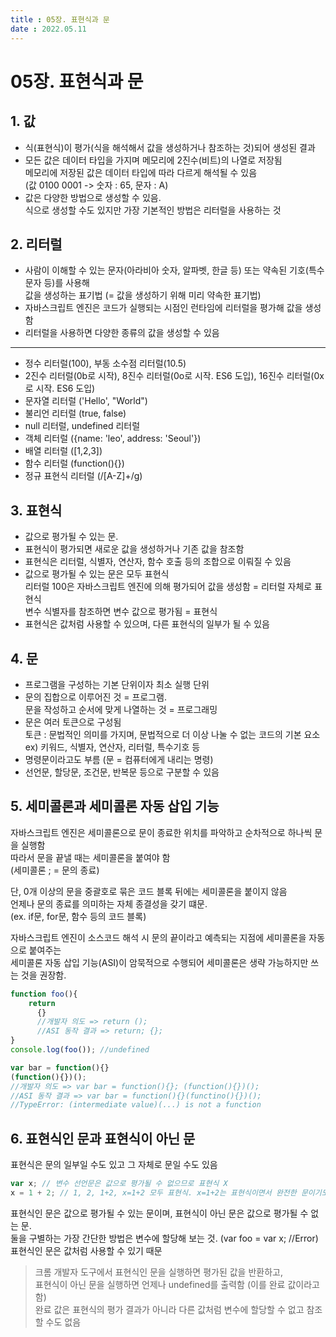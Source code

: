 ```yaml
---
title : 05장. 표현식과 문  
date : 2022.05.11
---
```


# 05장. 표현식과 문


## 1. 값
* 식(표현식)이 평가(식을 해석해서 값을 생성하거나 참조하는 것)되어 생성된 결과
* 모든 값은 데이터 타입을 가지며 메모리에 2진수(비트)의 나열로 저장됨  
  메모리에 저장된 값은 데이터 타입에 따라 다르게 해석될 수 있음  
  (값 0100 0001 -> 숫자 : 65, 문자 : A)
* 값은 다양한 방법으로 생성할 수 있음.   
  식으로 생성할 수도 있지만 가장 기본적인 방법은 리터럴을 사용하는 것


## 2. 리터럴
* 사람이 이해할 수 있는 문자(아라비아 숫자, 알파벳, 한글 등) 또는 약속된 기호(특수문자 등)를 사용해  
  값을 생성하는 표기법 (= 값을 생성하기 위해 미리 약속한 표기법)
* 자바스크립트 엔진은 코드가 실행되는 시점인 런타임에 리터럴을 평가해 값을 생성함
* 리터럴을 사용하면 다양한 종류의 값을 생성할 수 있음
---
* 정수 리터럴(100), 부동 소수점 리터럴(10.5)
* 2진수 리터럴(0b로 시작), 8진수 리터럴(0o로 시작. ES6 도입), 16진수 리터럴(0x로 시작. ES6 도입)
* 문자열 리터럴 ('Hello', "World")
* 불리언 리터럴 (true, false)
* null 리터럴, undefined 리터럴
* 객체 리터럴 ({name: 'leo', address: 'Seoul'})
* 배열 리터럴 ([1,2,3])
* 함수 리터럴 (function(){})
* 정규 표현식 리터럴 (/[A-Z]+/g)


## 3. 표현식
* 값으로 평가될 수 있는 문.
* 표현식이 평가되면 새로운 값을 생성하거나 기존 값을 참조함
* 표현식은 리터럴, 식별자, 연산자, 함수 호출  등의 조합으로 이뤄질 수 있음
* 값으로 평가될 수 있는 문은 모두 표현식  
  리터럴 100은 자바스크립트 엔진에 의해 평가되어 값을 생성함 = 리터럴 자체로 표현식  
  변수 식별자를 참조하면 변수 값으로 평가됨 = 표현식
* 표현식은 값처럼 사용할 수 있으며, 다른 표현식의 일부가 될 수 있음


## 4. 문
* 프로그램을 구성하는 기본 단위이자 최소 실행 단위
* 문의 집합으로 이루어진 것 = 프로그램.  
  문을 작성하고 순서에 맞게 나열하는 것 = 프로그래밍
* 문은 여러 토큰으로 구성됨  
  토큰 : 문법적인 의미를 가지며, 문법적으로 더 이상 나눌 수 없는 코드의 기본 요소  
  ex) 키워드, 식별자, 연산자, 리터럴, 특수기호 등
* 명령문이라고도 부름 (문 = 컴퓨터에게 내리는 명령)
* 선언문, 할당문, 조건문, 반복문 등으로 구분할 수 있음 


## 5. 세미콜론과 세미콜론 자동 삽입 기능
자바스크립트 엔진은 세미콜론으로 문이 종료한 위치를 파악하고 순차적으로 하나씩 문을 실행함  
따라서 문을 끝낼 때는 세미콜론을 붙여야 함  
(세미콜론 ; = 문의 종료)

단, 0개 이상의 문을 중괄호로 묶은 코드 블록 뒤에는 세미콜론을 붙이지 않음  
언제나 문의 종료를 의미하는 자체 종결성을 갖기 떄문.  
(ex. if문, for문, 함수 등의 코드 블록)

자바스크립트 엔진이 소스코드 해석 시 문의 끝이라고 예측되는 지점에 세미콜론을 자동으로 붙여주는   
세미콜론 자동 삽입 기능(ASI)이 암묵적으로 수행되어 세미콜론은 생략 가능하지만 쓰는 것을 권장함.

```js
function foo(){
    return
      {}
      //개발자 의도 => return ();
      //ASI 동작 결과 => return; {};
}
console.log(foo()); //undefined

var bar = function(){}
(function(){})();
//개발자 의도 => var bar = function(){}; (function(){})();
//ASI 동작 결과 => var bar = function(){}(functino(){})();
//TypeError: (intermediate value)(...) is not a function
```


## 6. 표현식인 문과 표현식이 아닌 문
표현식은 문의 일부일 수도 있고 그 자체로 문일 수도 있음
```js
var x; // 변수 선언문은 값으로 평가될 수 없으므로 표현식 X
x = 1 + 2; // 1, 2, 1+2, x=1+2 모두 표현식. x=1+2는 표현식이면서 완전한 문이기도 함
```
표현식인 문은 값으로 평가될 수 있는 문이며, 표현식이 아닌 문은 값으로 평가될 수 없는 문.  
둘을 구별하는 가장 간단한 방법은 변수에 할당해 보는 것. (var foo = var x; //Error)  
표현식인 문은 값처럼 사용할 수 있기 때문

> 크롬 개발자 도구에서 표현식인 문을 실행하면 평가된 값을 반환하고,  
> 표현식이 아닌 문을 실행하면 언제나 undefined를 출력함 (이를 완료 값이라고 함)  
> 완료 값은 표현식의 평가 결과가 아니라 다른 값처럼 변수에 할당할 수 없고 참조할 수도 없음











